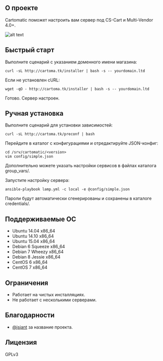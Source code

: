 ## О проекте

Cartomatic поможет настроить вам сервер под CS-Cart и Multi-Vendor 4.0+.

![alt text](https://raw.githubusercontent.com/gongled/cartomatic/master/cartomatic.png "Cartomatic Logo")

## Быстрый старт

Выполните сценарий с указанием доменного имени магазина:

    curl -sL http://cartoma.tk/installer | bash -s -- yourdomain.ltd

Если не установлен cURL:

    wget -qO - http://cartoma.tk/installer | bash -s -- yourdomain.ltd

Готово. Сервер настроен.

## Ручная установка

Выполните сценарий для установки зависимостей:

    curl -sL http://cartoma.tk/preconf | bash

Перейдите в каталог с конфигурациями и отредактируйте JSON-конфиг:

    cd /srv/cartomatic/<version>
    vim config/simple.json

Дополнительно можете указать настройки сервисов в файлах каталога group_vars/.

Запустите настройку сервера:

    ansible-playbook lamp.yml -c local -e @config/simple.json

Пароли будут автоматически сгенерированы и сохранены в каталоге credentials/.

## Поддерживаемые ОС

* Ubuntu 14.04 x86_64
* Ubuntu 14.10 x86_64
* Ubuntu 15.04 x86_64
* Debian 6 Squeeze x86_64
* Debian 7 Wheezy x86_64
* Debian 8 Jessie x86_64
* CentOS 6 x86_64
* CentOS 7 x86_64

## Ограничения

* Работает на чистых инсталляциях.
* Не работает с несколькими серверами.

## Благодарности

* [@jsjant](https://github.com/jsjant) за название проекта.

## Лицензия

GPLv3
